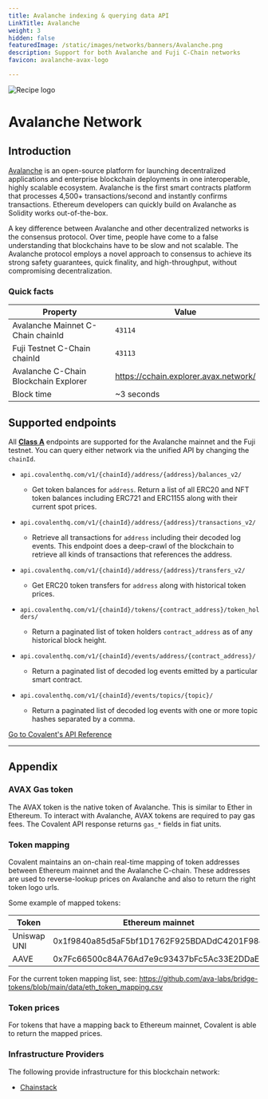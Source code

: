 ```yaml
---
title: Avalanche indexing & querying data API
LinkTitle: Avalanche
weight: 3
hidden: false
featuredImage: /static/images/networks/banners/Avalanche.png
description: Support for both Avalanche and Fuji C-Chain networks
favicon: avalanche-avax-logo

---
```


![Recipe logo](/static/images/networks/banners/Avalanche.png)

# Avalanche Network

## Introduction

[Avalanche](https://docs.avax.network/) is an open-source platform for launching decentralized applications and enterprise blockchain deployments in one interoperable, highly scalable ecosystem. Avalanche is the first smart contracts platform that processes 4,500+ transactions/second and instantly confirms transactions. Ethereum developers can quickly build on Avalanche as Solidity works out-of-the-box.

A key difference between Avalanche and other decentralized networks is the consensus protocol. Over time, people have come to a false understanding that blockchains have to be slow and not scalable. The Avalanche protocol employs a novel approach to consensus to achieve its strong safety guarantees, quick finality, and high-throughput, without compromising decentralization.


### Quick facts

<TableWrap>

|Property|Value|
|---|---|
|Avalanche Mainnet C-Chain chainId|`43114`|
|Fuji Testnet C-Chain chainId|`43113`|
|Avalanche C-Chain Blockchain Explorer|https://cchain.explorer.avax.network/|
|Block time|~3 seconds|

</TableWrap>


<!-- ### Quickstart overview video
<YouTube id="qhibXxKANWE"/> -->


## Supported endpoints

<Aside>

All [__Class A__](https://www.covalenthq.com/docs/api/#tag--Class-A) endpoints are supported for the Avalanche mainnet and the Fuji testnet. You can query either network via the unified API by changing the `chainId`.

</Aside>


<Definitions>

- `api.covalenthq.com/v1/{chainId}/address/{address}/balances_v2/` 
  - Get token balances for `address`. Return a list of all ERC20 and NFT token balances including ERC721 and ERC1155 along with their current spot prices.

- `api.covalenthq.com/v1/{chainId}/address/{address}/transactions_v2/` 
  - Retrieve all transactions for `address` including their decoded log events. This endpoint does a deep-crawl of the blockchain to retrieve all kinds of transactions that references the address.

- `api.covalenthq.com/v1/{chainId}/address/{address}/transfers_v2/` 
  - Get ERC20 token transfers for `address` along with historical token prices.

- `api.covalenthq.com/v1/{chainId}/tokens/{contract_address}/token_holders/` 
  - Return a paginated list of token holders `contract_address` as of any historical block height.

- `api.covalenthq.com/v1/{chainId}/events/address/{contract_address}/` 
  - Return a paginated list of decoded log events emitted by a particular smart contract.

- `api.covalenthq.com/v1/{chainId}/events/topics/{topic}/` 
  - Return a paginated list of decoded log events with one or more topic hashes separated by a comma.

</Definitions>


<a target="_blank" class="Button Button-is-docs-primary" href="https://www.covalenthq.com/docs/api/">Go to Covalent's API Reference</a>

--- 


## Appendix


### AVAX Gas token

The AVAX token is the native token of Avalanche. This is similar to Ether in Ethereum. To interact with Avalanche, AVAX tokens are required to pay gas fees. The Covalent API response returns `gas_*` fields in fiat units.

### Token mapping

Covalent maintains an on-chain real-time mapping of token addresses between Ethereum mainnet and the Avalanche C-chain. These addresses are used to reverse-lookup prices on Avalanche and also to return the right token logo urls.

Some example of mapped tokens:

|Token|Ethereum mainnet|Avalanche mainnet|
|---|---|---|
|Uniswap UNI|0x1f9840a85d5aF5bf1D1762F925BDADdC4201F984|0xdF3aCC3460965996FF496Cb9D0CF9E6859545a86|
|AAVE|0x7Fc66500c84A76Ad7e9c93437bFc5Ac33E2DDaE9|0x217446Ce09AA183a9034f4FF20d31b9268427187|

For the current token mapping list, see: https://github.com/ava-labs/bridge-tokens/blob/main/data/eth_token_mapping.csv

### Token prices

For tokens that have a mapping back to Ethereum mainnet, Covalent is able to return the mapped prices.

### Infrastructure Providers

The following provide infrastructure for this blockchain network:
* [Chainstack](../../service-providers/chainstack)